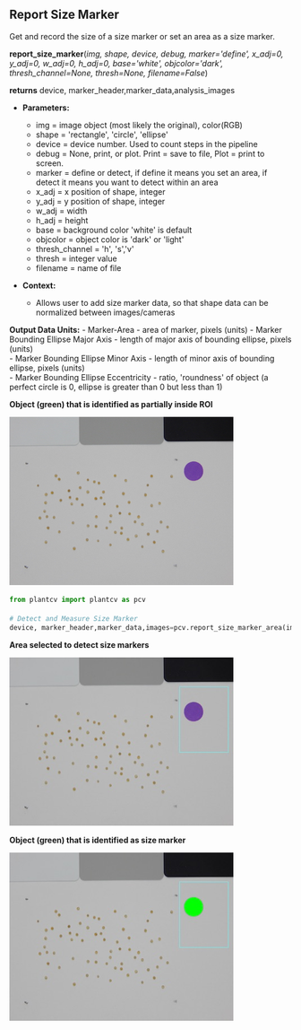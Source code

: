 ## Report Size Marker

Get and record the size of a size marker or set an area as a size marker.

**report_size_marker**(*img, shape, device, debug, marker='define', x_adj=0, y_adj=0, w_adj=0, h_adj=0,
                            base='white', objcolor='dark', thresh_channel=None, thresh=None, filename=False*)

**returns** device, marker_header,marker_data,analysis_images

- **Parameters:**
    - img             = image object (most likely the original), color(RGB)
    - shape           = 'rectangle', 'circle', 'ellipse'
    - device          = device number. Used to count steps in the pipeline
    - debug           = None, print, or plot. Print = save to file, Plot = print to screen.
    - marker          = define or detect, if define it means you set an area, if detect it means you want to detect within an area
    - x_adj           = x position of shape, integer
    - y_adj           = y position of shape, integer
    - w_adj           = width
    - h_adj           = height
    - base            = background color 'white' is default
    - objcolor        = object color is 'dark' or 'light'
    - thresh_channel  = 'h', 's','v'
    - thresh          = integer value
    - filename        = name of file
    
- **Context:**
    - Allows user to add size marker data, so that shape data can be normalized between images/cameras

**Output Data Units:**
    - Marker-Area - area of marker, pixels (units)
    - Marker Bounding Ellipse Major Axis - length of major axis of bounding ellipse, pixels (units)  
    - Marker Bounding Ellipse Minor Axis - length of minor axis of bounding ellipse, pixels (units)  
    - Marker Bounding Ellipse Eccentricity - ratio, 'roundness' of object (a perfect circle is 0, ellipse is greater than 0 but less than 1)  

**Object (green) that is identified as partially inside ROI**

![Screenshot](img/documentation_images/report_size_marker/seed-image.jpg)


```python
from plantcv import plantcv as pcv

# Detect and Measure Size Marker
device, marker_header,marker_data,images=pcv.report_size_marker_area(img1, 'rectangle', device, debug='print', marker='detect', x_adj=3500, y_adj=600, w_adj=-100, h_adj=-1500, base='white', objcolor='light', thresh_channel='s', thresh=120, filename=False)```
```

**Area selected to detect size markers**

![Screenshot](img/documentation_images/report_size_marker/15_marker_roi.jpg)

**Object (green) that is identified as size marker**

![Screenshot](img/documentation_images/report_size_marker/21_marker_shape.jpg)